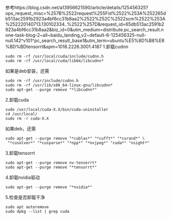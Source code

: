 参考https://blog.csdn.net/a13956621590/article/details/125456325?ops_request_misc=%257B%2522request%255Fid%2522%253A%252265db513ac2591b2923a4bf6cc31b8aa2%2522%252C%2522scm%2522%253A%252220140713.130102334..%2522%257D&request_id=65db513ac2591b2923a4bf6cc31b8aa2&biz_id=0&utm_medium=distribute.pc_search_result.none-task-blog-2~all~baidu_landing_v2~default-6-125456325-null-null.142^v101^pc_search_result_base1&utm_term=ubuntu%E5%8D%B8%E8%BD%BDtensorrt&spm=1018.2226.3001.4187
1.卸载cudnn
```
sudo rm -rf /usr/local/cuda/include/cudnn.h
sudo rm -rf /usr/local/cuda/lib64/libcudnn*
```
如果是deb安装，还需
```
sudo rm -rf /usr/include/cudnn.h
sudo rm -rf /usr/lib/x86_64-linux-gnu/libcudnn*
sudo apt-get --purge remove "*libcudnn*"
```
2.卸载cuda
```
sudo /usr/local/cuda-X.X/bin/cuda-uninstaller
cd /usr/local/
sudo rm -r cuda-X.X
```
如果deb，还需
```
sudo apt-get --purge remove "*cublas*" "*cufft*" "*curand*" \
 "*cusolver*" "*cusparse*" "*npp*" "*nvjpeg*" "cuda*" "nsight*" 
 ```
 3.卸载tensorrt
 ```
 sudo apt-get --purge remove nv-tenserrt*
sudo apt-get --purge remove "*tensorrt*"
```
4.卸载nvidia驱动
```
sudo apt-get --purge remove "*nvidia*"
```
5.检查是否卸载干净
```
sudo apt autoremove
sudo dpkg --list | grep cuda
```
